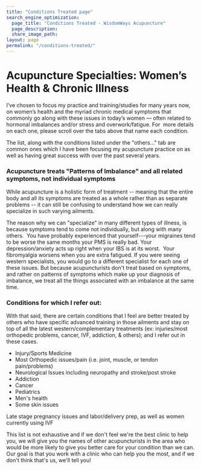 ```yaml
---
title: "Conditions Treated page"
search_engine_optimization:
  page_title: "Conditions Treated - WisdomWays Acupuncture"
  page_description:
  share_image_path:
layout: page
permalink: "/conditions-treated/"
---
```


# Acupuncture Specialties: Women’s Health & Chronic Illness

I’ve chosen to focus my practice and training/studies for many years now, on women’s health and the myriad chronic medical symptoms that commonly go along with these issues in today’s women — often related to hormonal imbalances and/or stress and overwork/fatigue. For &nbsp;more details on each one, please scroll over the tabs above that name each condition.

The list, along with the conditions listed under the "others..." tab are common ones which I have been focusing my acupuncture practice on as well as having great success with over the past several years.

### Acupuncture treats "Patterns of Imbalance" and all related symptoms, not individual symptoms

While acupuncture is a holistic form of treatment -- meaning that the entire body and all its symptoms are treated as a whole rather than as separate problems -- it can still be confusing to understand how we can really specialize in such varying ailments.

The reason why we can "specialize" in many different types of illness, is because symptoms tend to come not individually, but along with many others. &nbsp;You have probably experienced that yourself---your migraines tend to be worse the same months your PMS is really bad. Your depression/anxiety acts up right when your IBS is at its worst. &nbsp;Your fibromyalgia worsens when you are extra fatigued. If you were seeing western specialists, you would go to a different specialist for each one of these issues. But because acupuncturists don't treat based on symptoms, and rather on patterns of symptoms which make up your diagnosis of imbalance, we treat all the things associated with an imbalance at the same time.

### Conditions for which I refer out:

With that said, there are certain conditions that I feel are better treated by others who have specific advanced training in those ailments and stay on top of all the latest western/complementary treatments (ex: injuries/most orthopedic problems, cancer, IVF, addiction, & others); and I refer out in these cases.

* Injury/Sports Medicine
* Most Orthopedic issues/pain (i.e. joint, muscle, or tendon pain/problems)
* Neurological Issues including neuropathy and stroke/post stroke
* Addiction
* Cancer
* Pediatrics
* Men's health
* Some skin issues

Late stage pregnancy issues and labor/delivery prep, as well as women currently using IVF

This list is not exhaustive and if we don't feel we're the best clinic to help you, we will give you the names of other acupuncturists in the area who would be more likely to give you better care for your condition than we can. Our goal is that you work with a clinic who can help you the most, and if we don't think that's us, we'll tell you!